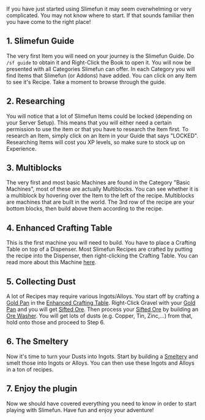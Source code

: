 If you have just started using Slimefun it may seem overwhelming or very complicated.
You may not know where to start.
If that sounds familiar then you have come to the right place!

## 1. Slimefun Guide
The very first Item you will need on your journey is the Slimefun Guide.
Do `/sf guide` to obtain it and Right-Click the Book to open it.
You will now be presented with all Categories Slimefun can offer.
In each Category you will find Items that Slimefun (or Addons) have added.
You can click on any Item to see it's Recipe.
Take a moment to browse through the guide.

## 2. Researching
You will notice that a lot of Slimefun Items could be locked (depending on your Server Setup).
This means that you will either need a certain permission to use the item or that you have to research the Item first.
To research an Item, simply click on an Item in your Guide that says "LOCKED".
Researching Items will cost you XP levels, so make sure to stock up on Experience.

## 3. Multiblocks
The very first and most basic Machines are found in the Category "Basic Machines", most of these are actually Multiblocks.
You can see whether it is a multiblock by hovering over the Item to the left of the recipe.
Multiblocks are machines that are built in the world.
The 3rd row of the recipe are your bottom blocks, then build above them according to the recipe.

## 4. Enhanced Crafting Table
This is the first machine you will need to build.
You have to place a Crafting Table on top of a Dispenser.
Most Slimefun Recipes are crafted by putting the recipe into the Dispenser, then right-clicking the Crafting Table.
You can read more about this Machine [here](https://github.com/TheBusyBiscuit/Slimefun4/wiki/Enhanced-Crafting-Table).

## 5. Collecting Dust
A lot of Recipes may require various Ingots/Alloys.
You start off by crafting a [Gold Pan](https://github.com/TheBusyBiscuit/Slimefun4/wiki/Gold-Pan) in the [Enhanced Crafting Table](https://github.com/TheBusyBiscuit/Slimefun4/wiki/Enhanced-Crafting-Table).
Right-Click Gravel with your [Gold Pan](https://github.com/TheBusyBiscuit/Slimefun4/wiki/Gold-Pan) and you will get [Sifted Ore](https://github.com/TheBusyBiscuit/Slimefun4/wiki/Sifted-Ore).
Then process your [Sifted Ore](https://github.com/TheBusyBiscuit/Slimefun4/wiki/Sifted-Ore) by building an [Ore Washer](https://github.com/TheBusyBiscuit/Slimefun4/wiki/Ore-Washer).
You will get lots of dusts (e.g. Copper, Tin, Zinc,...) from that, hold onto those and proceed to Step 6.

## 6. The Smeltery
Now it's time to turn your Dusts into Ingots.
Start by building a [Smeltery](https://github.com/TheBusyBiscuit/Slimefun4/wiki/Smeltery) and smelt those into Ingots or Alloys.
You can then use these Ingots and Alloys in a ton of recipes.

## 7. Enjoy the plugin
Now we should have covered everything you need to know in order to start playing with Slimefun.
Have fun and enjoy your adventure!
